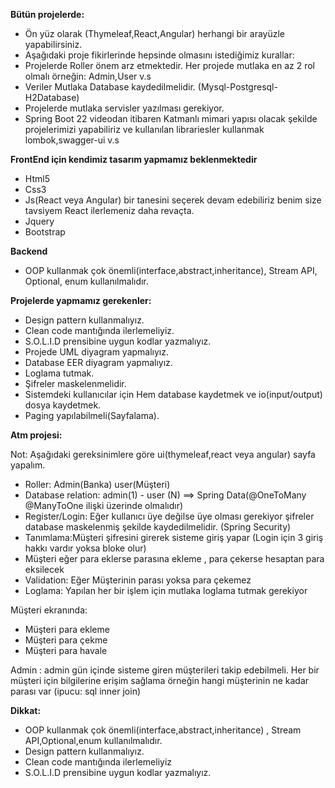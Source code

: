 **Bütün projelerde:**

- Ön yüz olarak (Thymeleaf,React,Angular) herhangi bir arayüzle yapabilirsiniz.
- Aşağıdaki proje fikirlerinde hepsinde olmasını istediğimiz kurallar:
- Projelerde Roller önem arz etmektedir. Her projede mutlaka en az 2 rol olmalı örneğin: Admin,User v.s
- Veriler Mutlaka Database kaydedilmelidir. (Mysql-Postgresql-H2Database)
- Projelerde mutlaka servisler yazılması gerekiyor.
- Spring Boot 22 videodan itibaren Katmanlı mimari yapısı olacak şekilde projelerimizi yapabiliriz ve kullanılan librariesler kullanmak lombok,swagger-ui v.s

**FrontEnd için kendimiz tasarım yapmamız beklenmektedir**

- Html5
- Css3
- Js(React veya Angular) bir tanesini seçerek devam edebiliriz benim size tavsiyem React ilerlemeniz daha revaçta.
- Jquery
- Bootstrap

**Backend**

- OOP kullanmak çok önemli(interface,abstract,inheritance), Stream API, Optional, enum kullanılmalıdır.


**Projelerde yapmamız gerekenler:**

- Design pattern kullanmalıyız.
- Clean code mantığında ilerlemeliyiz.
- S.O.L.I.D prensibine uygun kodlar yazmalıyız.
- Projede UML diyagram yapmalıyız.
- Database EER diyagram yapmalıyız.
- Loglama tutmak.
- Şifreler maskelenmelidir.
- Sistemdeki kullanıcılar için Hem database kaydetmek ve io(input/output) dosya kaydetmek.
- Paging yapılabilmeli(Sayfalama).

**Atm projesi:**

Not: Aşağıdaki gereksinimlere göre ui(thymeleaf,react veya angular) sayfa yapalım.

- Roller: Admin(Banka) user(Müşteri) 
- Database relation: admin(1) - user (N) ==> Spring Data(@OneToMany @ManyToOne ilişki üzerinde olmalıdır)
- Register/Login: Eğer kullanıcı üye değilse üye olması gerekiyor şifreler database maskelenmiş şekilde kaydedilmelidir. (Spring Security)
- Tanımlama:Müşteri şifresini girerek sisteme giriş yapar (Login için 3 giriş hakkı vardır yoksa bloke olur)
- Müşteri eğer para eklerse parasına ekleme , para çekerse hesaptan para eksilecek
- Validation: Eğer Müşterinin parası yoksa para çekemez
- Loglama: Yapılan her bir işlem için mutlaka loglama tutmak gerekiyor

Müşteri ekranında:
- Müşteri para ekleme
- Müşteri para çekme
- Müşteri para havale

Admin : admin gün içinde sisteme giren müşterileri takip edebilmeli.
Her bir müşteri için bilgilerine erişim sağlama örneğin hangi müşterinin ne kadar parası var (ipucu: sql inner join)

**Dikkat:**

- OOP kullanmak çok önemli(interface,abstract,inheritance) , Stream API,Optional,enum kullanılmalıdır.
- Design pattern kullanmalıyız.
- Clean code mantığında ilerlemeliyiz
- S.O.L.I.D prensibine uygun kodlar yazmalıyız.